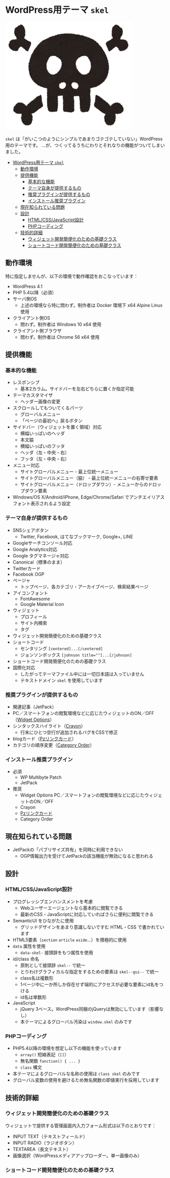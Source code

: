 # WordPress用テーマ `skel`

![Skelton](screenshot.png)

`skel` は「がいこつのようにシンプルであまりゴテゴテしていない」WordPress用のテーマです。
…が、つくってるうちにわりとそれなりの機能がついてしまいました。

<!-- TOC -->

- [WordPress用テーマ `skel`](#wordpress用テーマ-skel)
    - [動作環境](#動作環境)
    - [提供機能](#提供機能)
        - [基本的な機能](#基本的な機能)
        - [テーマ自身が提供するもの](#テーマ自身が提供するもの)
        - [推奨プラグインが提供するもの](#推奨プラグインが提供するもの)
        - [インストール推奨プラグイン](#インストール推奨プラグイン)
    - [現在知られている問題](#現在知られている問題)
    - [設計](#設計)
        - [HTML/CSS/JavaScript設計](#htmlcssjavascript設計)
        - [PHPコーディング](#phpコーディング)
    - [技術的詳細](#技術的詳細)
        - [ウィジェット開発簡便化のための基礎クラス](#ウィジェット開発簡便化のための基礎クラス)
        - [ショートコード開発簡便化のための基礎クラス](#ショートコード開発簡便化のための基礎クラス)

<!-- /TOC -->


## 動作環境

特に指定しませんが、以下の環境で動作確認をおこなっています：

* WordPress 4.1
* PHP 5.4以降（必須）
* サーバ側OS
    * 上述の環境なら特に問わず。制作者は Docker 環境下 x64 Alpine Linux 使用
* クライアント側OS
    * 問わず。制作者は Windows 10 x64 使用
* クライアント側ブラウザ
    * 問わず。制作者は Chrome 56 x64 使用

## 提供機能

### 基本的な機能

* レスポンシブ
    * 基本2カラム。サイドバーを左右どちらに置くか指定可能
* テーマカスタマイザ
    * ヘッダー画像の変更
* スクロールしてもついてくるパーツ
    * グローバルメニュー
    * 「ページの最初へ」戻るボタン
* サイドバー（ウィジェットを置く領域）対応
    * 横幅いっぱいのヘッダ
    * 本文脇
    * 横幅いっぱいのフッタ
    * ヘッダ（左・中央・右）
    * フッタ（左・中央・右）
* メニュー対応
    * サイトグローバルメニュー - 最上位統一メニュー
    * サイトグローバルメニュー（脇） - 最上位統一メニューの右寄せ要素
    * サイトグローバルメニュー（ドロップダウン）- メニューからのドロップダウン要素
* Windows/OS X/Android/iPhone, Edge/Chrome/Safari でアンチエイリアスフォント表示されるよう設定 

### テーマ自身が提供するもの

* SNSシェアボタン
    * Twitter, Facebook, はてなブックマーク, Google+, LINE
* Googleサーチコンソール対応
* Google Analytics対応
* Google タグマネージャ対応
* Canonical（標準のまま）
* Twitterカード
* Facebook OGP
* ページャ
    * トップページ、各カテゴリ・アーカイブページ、検索結果ページ
* アイコンフォント
    * FontAwesome
    * Google Material Icon
* ウィジェット
    * プロフィール
    * サイト内検索
    * タグ
* ウィジェット開発簡便化のための基礎クラス
* ショートコード
    * センタリング `[centered]...[/centered]`
    * ジョンソンボックス `[johnson title=""]...[/johnson]`
* ショートコード開発簡便化のための基礎クラス
* 国際化対応
    * したがってテーマファイル中には一切日本語は入っていません
    * テキストドメイン `skel` を使用しています

### 推奨プラグインが提供するもの

* 関連記事（JetPack）
* PC／スマートフォンの閲覧環境などに応じたウィジェットのON／OFF （[Widget Options]()）
* シンタックスハイライト（[Crayon]()）
    * 行末にひとつ空行が追加されるバグをCSSで修正
* blogカード（[Pzリンクカード](http://popozure.info/pz-linkcard)）
* カテゴリの順序変更（[Category Order]()）

### インストール推奨プラグイン

* 必須
    * WP Multibyte Patch
    * JetPack
* 推奨
    * Widget Options PC／スマートフォンの閲覧環境などに応じたウィジェットのON／OFF
    * Crayon
    * [Pzリンクカード](http://popozure.info/pz-linkcard)
    * Category Order

## 現在知られている問題

* JetPackの「パブリサイズ共有」を同時に利用できない
    * OGP情報出力を受けてJetPackの該当機能が無効になると思われる

## 設計

### HTML/CSS/JavaScript設計

* プログレッシブエンハンスメントを考慮
    * Webユーザーエージェントなら基本的に閲覧できる
    * 最新のCSS・JavaScriptに対応していればさらに便利に閲覧できる
* SemanticUI をひながたに使用
    * グリッドデザインをあまり意識しないですむ HTML・CSS で書かれています
* HTML5要素（`section` `article` `aside`…）を積極的に使用
* `data` 属性を使用
    * `data-skel-` 接頭辞をもつ属性を使用
* id/class 命名
    * 原則として接頭辞 `skel--` で統一
    * とりわけグラフィカルな指定をするための要素は `skel--gui--` で統一
    * class名は複数形
    * 1ページ中に一か所しか存在せず端的にアクセスが必要な要素にid名をつける
    * id名は単数形
* JavaScript
    * jQuery 3ベース。WordPress同梱のjQueryは無効にしています（影響なし）
    * 本テーマによるグローバル汚染は `window.skel` のみです

### PHPコーディング

* PHP5.4以降の環境を想定し以下の機能を使っています
    * `array()` 短縮表記（`[]`）
    * 無名関数 `function() { ... }`
    * `class` 構文
* 本テーマによるグローバルな名称の使用は `class skel` のみです
* グローバル変数の使用を避けるため無名関数の即値実行を採用しています

## 技術的詳細

### ウィジェット開発簡便化のための基礎クラス

ウィジェットで提供する管理画面内入力フォーム形式は以下のとおりです：

* INPUT TEXT（テキストフィールド）
* INPUT RADIO（ラジオボタン）
* TEXTAREA（長文テキスト）
* 画像選択（WordPressメディアアップローダー。単一画像のみ）

### ショートコード開発簡便化のための基礎クラス
